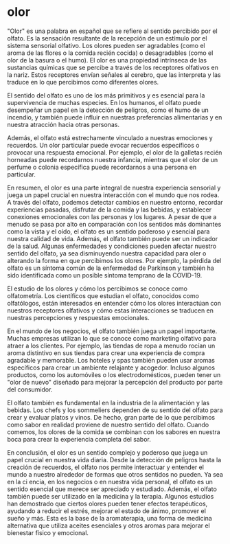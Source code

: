 # olor

"Olor" es una palabra en español que se refiere al sentido percibido por el olfato. Es la sensación resultante de la recepción de un estímulo por el sistema sensorial olfativo. Los olores pueden ser agradables (como el aroma de las flores o la comida recién cocida) o desagradables (como el olor de la basura o el humo). El olor es una propiedad intrínseca de las sustancias químicas que se percibe a través de los receptores olfativos en la nariz. Estos receptores envían señales al cerebro, que las interpreta y las traduce en lo que percibimos como diferentes olores.

El sentido del olfato es uno de los más primitivos y es esencial para la supervivencia de muchas especies. En los humanos, el olfato puede desempeñar un papel en la detección de peligros, como el humo de un incendio, y también puede influir en nuestras preferencias alimentarias y en nuestra atracción hacia otras personas.

Además, el olfato está estrechamente vinculado a nuestras emociones y recuerdos. Un olor particular puede evocar recuerdos específicos o provocar una respuesta emocional. Por ejemplo, el olor de la galletas recién horneadas puede recordarnos nuestra infancia, mientras que el olor de un perfume o colonia específica puede recordarnos a una persona en particular.

En resumen, el olor es una parte integral de nuestra experiencia sensorial y juega un papel crucial en nuestra interacción con el mundo que nos rodea. A través del olfato, podemos detectar cambios en nuestro entorno, recordar experiencias pasadas, disfrutar de la comida y las bebidas, y establecer conexiones emocionales con las personas y los lugares. A pesar de que a menudo se pasa por alto en comparación con los sentidos más dominantes como la vista y el oído, el olfato es un sentido poderoso y esencial para nuestra calidad de vida. Además, el olfato también puede ser un indicador de la salud. Algunas enfermedades y condiciones pueden afectar nuestro sentido del olfato, ya sea disminuyendo nuestra capacidad para oler o alterando la forma en que percibimos los olores. Por ejemplo, la pérdida del olfato es un síntoma común de la enfermedad de Parkinson y también ha sido identificada como un posible síntoma temprano de la COVID-19.

El estudio de los olores y cómo los percibimos se conoce como olfatometría. Los científicos que estudian el olfato, conocidos como olfatólogos, están interesados en entender cómo los olores interactúan con nuestros receptores olfativos y cómo estas interacciones se traducen en nuestras percepciones y respuestas emocionales.

En el mundo de los negocios, el olfato también juega un papel importante. Muchas empresas utilizan lo que se conoce como marketing olfativo para atraer a los clientes. Por ejemplo, las tiendas de ropa a menudo rocían un aroma distintivo en sus tiendas para crear una experiencia de compra agradable y memorable. Los hoteles y spas también pueden usar aromas específicos para crear un ambiente relajante y acogedor. Incluso algunos productos, como los automóviles o los electrodomésticos, pueden tener un "olor de nuevo" diseñado para mejorar la percepción del producto por parte del consumidor.

El olfato también es fundamental en la industria de la alimentación y las bebidas. Los chefs y los sommeliers dependen de su sentido del olfato para crear y evaluar platos y vinos. De hecho, gran parte de lo que percibimos como sabor en realidad proviene de nuestro sentido del olfato. Cuando comemos, los olores de la comida se combinan con los sabores en nuestra boca para crear la experiencia completa del sabor.

En conclusión, el olor es un sentido complejo y poderoso que juega un papel crucial en nuestra vida diaria. Desde la detección de peligros hasta la creación de recuerdos, el olfato nos permite interactuar y entender el mundo a nuestro alrededor de formas que otros sentidos no pueden. Ya sea en la ci encia, en los negocios o en nuestra vida personal, el olfato es un sentido esencial que merece ser apreciado y estudiado. Además, el olfato también puede ser utilizado en la medicina y la terapia. Algunos estudios han demostrado que ciertos olores pueden tener efectos terapéuticos, ayudando a reducir el estrés, mejorar el estado de ánimo, promover el sueño y más. Esta es la base de la aromaterapia, una forma de medicina alternativa que utiliza aceites esenciales y otros aromas para mejorar el bienestar físico y emocional.